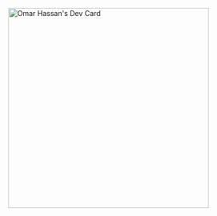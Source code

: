 <!--
### Hi there 👋


**oomaar/oomaar** is a ✨ _special_ ✨ repository because its `README.md` (this file) appears on your GitHub profile.

Here are some ideas to get you started:

- 🔭 I’m currently working on ...
- 🌱 I’m currently learning ...
- 👯 I’m looking to collaborate on ...
- 🤔 I’m looking for help with ...
- 💬 Ask me about ...
- 📫 How to reach me: ...
- 😄 Pronouns: ...
- ⚡ Fun fact: ...
-->

<a href="https://app.daily.dev/omaar_5"><img src="https://api.daily.dev/devcards/db3278d0a1ce48c29cbcb617dab8451d.png?r=3uh" width="400" alt="Omar Hassan's Dev Card"/></a>
